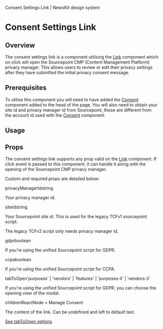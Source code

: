 Consent Settings Link | NewsKit design system

Consent Settings Link
=====================

Overview
--------

The consent settings link is a component utilising the [Link](/components/link/) component which on click will open the Sourcepoint CMP (Content Management Platform) privacy manager. This allows users to review or edit their privacy settings after they have submitted the initial privacy consent message.

Prerequisites
-------------

To utilise this component you will need to have added the [Consent](/components/consent/) component added to the head of the page. You will also need to obtain your site id and privacy manager id from Sourcepoint, these are different from the account id used with the [Consent](/components/consent/) component.

Usage
-----

Props
-----

The consent settings link supports any prop valid on the [Link](/components/link/) component. If click event is passed to this component, it can handle it along with the opening of the Sourcepoint CMP privacy manager.

Custom and required props are detailed below:

privacyManagerIdstring

Your privacy manager id.

siteIdstring

Your Sourcepoint site id. This is used for the legacy TCFv1 sourcepoint script.  
  
The legacy TCFv2 script only needs privacy manager id.

gdprboolean

If you're using the unified Sourcepoint script for GDPR.

ccpaboolean

If you're using the unified Sourcepoint script for CCPA.

tabToOpen'purposes' | 'vendors' | 'features' | 'purposes-li' | 'vendors-li'

If you're using the unified Sourcepoint script for GDPR, you can choose the opening view of the modal.

childrenReactNode = Manage Consent

The content of the link. Can be undefined and left to default text.

[See tabToOpen options](https://docs.sourcepoint.com/hc/en-us/articles/4402697202323)
